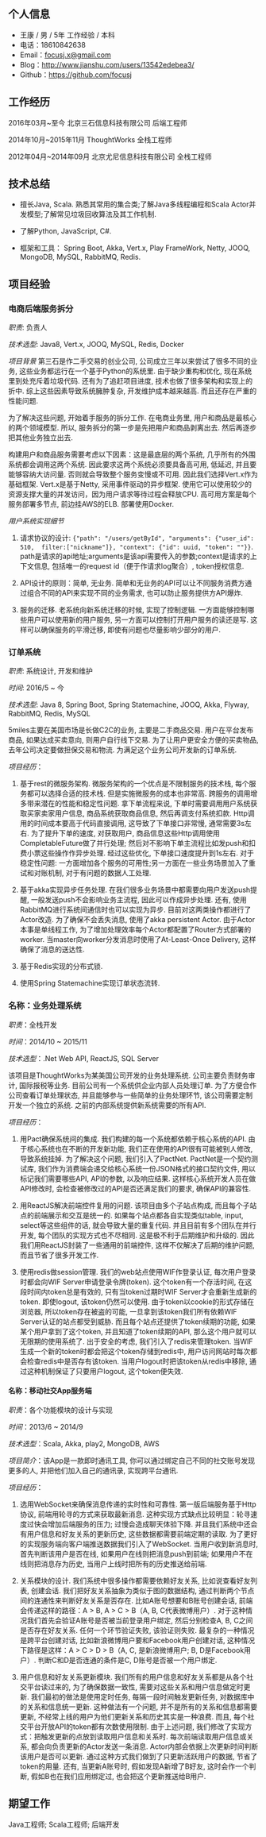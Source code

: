 ## 个人信息

- 王康 / 男 / 5年 工作经验 / 本科
- 电话：18610842638 
- Email：focusj.x@gmail.com
- Blog：http://www.jianshu.com/users/13542edebea3/
- Github：https://github.com/focusj

## 工作经历

2016年03月~至今         北京三石信息科技有限公司  后端工程师

2014年10月~2015年11月   ThoughtWorks          全栈工程师

2012年04月~2014年09月   北京尤尼信息科技有限公司  全栈工程师

## 技术总结

- 擅长Java, Scala. 熟悉其常用的集合类;了解Java多线程编程和Scala Actor并发模型;了解常见垃圾回收算法及其工作机制. 

- 了解Python, JavaScript, C#. 

- 框架和工具： Spring Boot, Akka, Vert.x, Play FrameWork, Netty, JOOQ, MongoDB, MySQL, RabbitMQ, Redis. 


## 项目经验

### 电商后端服务拆分

*职责*: 负责人

*技术选型*: Java8, Vert.x, JOOQ, MySQL, Redis, Docker

*项目背景*
第三石是作二手交易的创业公司, 公司成立三年以来尝试了很多不同的业务, 这些业务都运行在一个基于Python的系统里. 由于缺少重构和优化, 现在系统里到处充斥着垃圾代码. 还有为了追赶项目进度, 技术也做了很多架构和实现上的折中. 综上这些因素导致系统臃肿复杂, 开发维护成本越来越高. 而且还存在严重的性能问题. 

为了解决这些问题, 开始着手服务的拆分工作. 在电商业务里, 用户和商品是最核心的两个领域模型. 所以, 服务拆分的第一步是先把用户和商品剥离出去. 然后再逐步把其他业务独立出去. 

构建用户和商品服务需要考虑以下因素：这是最底层的两个系统, 几乎所有的外围系统都会调用这两个系统. 因此要求这两个系统必须要具备高可用, 低延迟, 并且要能够容纳大访问量. 否则就会导致整个服务变慢或不可用. 因此我们选择Vert.x作为基础框架. Vert.x是基于Netty, 采用事件驱动的异步框架. 使用它可以使用较少的资源支撑大量的并发访问，因为用户请求等待过程会释放CPU. 高可用方案是每个服务部署多节点, 前边挂AWS的ELB. 部署使用Docker. 

*用户系统实现细节*
1. 请求协议的设计: `{"path": "/users/getById", "arguments": {"user_id": 510,  filter:["nickname"]}, "context": {"id": uuid, "token": ""}}`. path是请求的api地址;arguments是该api需要传入的参数;context是请求的上下文信息, 包括唯一的request id（便于作请求log聚合）, token授权信息. 

2. API设计的原则：简单, 无业务. 简单和无业务的API可以让不同服务消费方通过组合不同的API来实现不同的业务需求, 也可以防止服务提供方API爆炸. 

3. 服务的迁移. 老系统向新系统迁移的时候, 实现了控制逻辑. 一方面能够控制哪些用户可以使用新的用户服务, 另一方面可以控制打开用户服务的读还是写. 这样可以确保服务的平滑迁移, 即使有问题也尽量影响少部分的用户. 

### 订单系统

*职责*: 系统设计, 开发和维护

*时间*: 2016/5 ~ 今

*技术选型*: Java 8, Spring Boot, Spring Statemachine, JOOQ, Akka, Flyway, RabbitMQ, Redis, MySQL

5miles主要在美国市场是长做C2C的业务, 主要是二手商品交易. 用户在平台发布商品, 如果达成买卖意向, 则用户自行线下交易. 为了让用户更安全方便的买卖物品, 去年公司决定要做担保交易和物流. 为满足这个业务公司开发新的订单系统.

*项目经历*：
1. 基于rest的微服务架构. 微服务架构的一个优点是不限制服务的技术栈, 每个服务都可以选择合适的技术栈. 但是实施微服务的成本也非常高. 跨服务的调用增多带来潜在的性能和稳定性问题. 拿下单流程来说, 下单时需要调用用户系统获取买家卖家用户信息, 商品系统获取商品信息, 然后再调支付系统扣款. Http调用的时间成本要高于代码直接调用, 这导致了下单接口非常慢, 通常需要3s左右. 为了提升下单的速度, 对获取用户, 商品信息这些Http调用使用CompletableFuture做了并行处理; 然后对不影响下单主流程比如发push和扣费小票这些操作作异步处理. 经过这些优化, 下单接口速度提升到1s左右. 对于稳定性问题: 一方面增加各个服务的可用性;另一方面在一些业务场景加入了重试和对账机制, 对于有问题的数据人工处理.

2. 基于akka实现异步任务处理. 在我们很多业务场景中都需要向用户发送push提醒, 一般发送push不会影响业务主流程, 因此可以作成异步处理. 还有, 使用RabbitMQ进行系统间通信时也可以实现为异步. 目前对这两类操作都进行了Actor改造. 为了确保不会丢失消息, 使用了akka persistent Actor. 由于Actor本事是单线程工作, 为了增加处理效率每个Actor都配置了Router方式部署的worker. 当master向worker分发消息时使用了At-Least-Once Delivery, 这样确保了消息的送达性.

3. 基于Redis实现的分布式锁.

4. 使用Spring Statemachine实现订单状态流转.

### 名称：业务处理系统

*职责*：全栈开发

*时间*：2014/10 ~ 2015/11

*技术选型*：.Net Web API, ReactJS, SQL Server

该项目是ThoughtWorks为某美国公司开发的业务处理系统. 公司主要负责财务审计, 国际报税等业务. 目前公司有一个系统供企业内部人员处理订单. 为了方便合作公司查看订单处理状态, 并且能够参与一些简单的业务处理环节, 该公司需要定制开发一个独立的系统. 之前的内部系统提供新系统需要的所有API.

*项目经历*：
1. 用Pact确保系统间的集成. 我们构建的每一个系统都依赖于核心系统的API. 由于核心系统也在不断的开发新功能, 我们正在使用的API很有可能被别人修改, 导致系统挂掉. 为了解决这个问题, 我们引入了PactNet. PactNet是一个契约测试库, 我们作为消费端会递交给核心系统一份JSON格式的接口契约文件, 用以标记我们需要哪些API, API的参数, 以及响应结果. 这样核心系统开发人员在做API修改时, 会检查被修改过的API是否还满足我们的要求, 确保API的兼容性.

2. 用ReactJS解决前端控件复用的问题. 该项目由多个子站点构成, 而且每个子站点的前端展示和交互是统一的. 如果每个站点都各自实现类似table, input, select等这些组件的话, 就会导致大量的重复代码. 并且目前有多个团队在并行开发, 每个团队的实现方式也不尽相同. 这是极不利于后期维护和升级的. 因此我们用ReactJS封装了一些通用的前端控件, 这样不仅解决了后期的维护问题, 而且节省了很多开发工作.

3. 使用redis做session管理. 我们的web站点使用WIF作登录认证, 每次用户登录时都会向WIF Server申请登录令牌(token). 这个token有一个存活时间, 在这段时间内token总是有效的, 只有当token过期时WIF Server才会重新生成新的token. 即使logout, 该token仍然可以使用. 由于token以cookie的形式存储在浏览器, 所以token存在被盗的可能, 一旦拿到该token我们所有依赖WIF Server认证的站点都受到威胁. 而且每个站点还提供了token续期的功能, 如果某个用户拿到了这个token, 并且知道了token续期的API, 那么这个用户就可以无限期的使用系统了.
出于安全的考虑, 我们引入了redis来管理token. 当WIF生成一个新的token时都会把这个token存储到redis中, 用户访问网站时每次都会检查redis中是否存有该token. 当用户logout时把该token从redis中移除, 通过这种机制保证了只要用户logout, 这个token便失效.


#### 名称：移动社交App服务端

*职责*：各个功能模块的设计与实现

*时间*：2013/6 ~ 2014/9

*技术选型*：Scala, Akka, play2, MongoDB, AWS

*项目简介*：该App是一款即时通讯工具, 你可以通过绑定自己不同的社交账号发现更多的人, 并把他们加入自己的通讯录, 实现跨平台通讯.

*项目经历*：
1. 选用WebSocket来确保消息传递的实时性和可靠性. 第一版后端服务基于Http协议, 前端用轮寻的方式来获取最新消息. 这种实现方式缺点比较明显：轮寻速度过快会增加后端服务的压力; 过慢会造成聊天体验下降. 并且我们系统中还会有用户信息和好友关系的更新历史, 这些数据都需要前端定期的读取. 为了更好的实现服务端向客户端推送数据我们引入了WebSocket. 当用户收到新消息时, 首先判断该用户是否在线, 如果用户在线则把消息push到前端; 如果用户不在线则把消息存为历史, 当用户上线时把所有的历史推送给前端.

2. 关系模块的设计. 我们系统中很多操作都需要依赖好友关系, 比如说查看好友列表, 创建会话. 我们把好友关系抽象为类似于图的数据结构, 通过判断两个节点间的连通性来判断好友关系是否存在. 比如A账号想要和B账号创建会话, 前端会传递这样的路径：A > B, A > C > B（A, B, C代表微博用户）. 对于这种情况我们首先会验证A账号是否被当前登录用户绑定, 然后分别检查A, B, C之间是否存在好友关系. 任何一个环节验证失败, 该验证则失败. 最复杂的一种情况是跨平台创建对话, 比如新浪微博用户要和Facebook用户创建对话, 这种情况下路径是这样：A > C > D > B（A, C, 是新浪微博用户; B, D是Facebook用户）. 判断C和D是否连通的条件是C, D账号是否被一个用户绑定.

3. 用户信息和好友关系更新模块. 我们所有的用户信息和好友关系都是从各个社交平台读过来的, 为了确保数据一致性, 需要对这些关系和用户信息做定时更新. 我们最初的做法是使用定时任务, 每隔一段时间触发更新任务, 对数据库中的关系和信息统一更新. 这种做法有一个问题, 并不是所有的关系和信息都需要更新, 不经常上线的用户为他们更新关系和历史其实是一种浪费. 而且, 每个社交平台开放API的token都有次数使用限制.
由于上述问题, 我们修改了实现方式：把触发更新的点放到读取用户信息和关系时. 每次前端读取用户信息或关系, 都会向负责更新的Actor发送一条消息. Actor内部会依据上次更新时间判断该用户是否可以更新. 通过这种方式我们做到了只更新活跃用户的数据, 节省了token的用量. 还有, 当更新A账号时, 假如发现A新增了B好友, 这时会作一个判断, 假如B也在我们应用绑定过, 也会把这个更新推送给B用户.

## 期望工作
Java工程师; Scala工程师; 后端开发